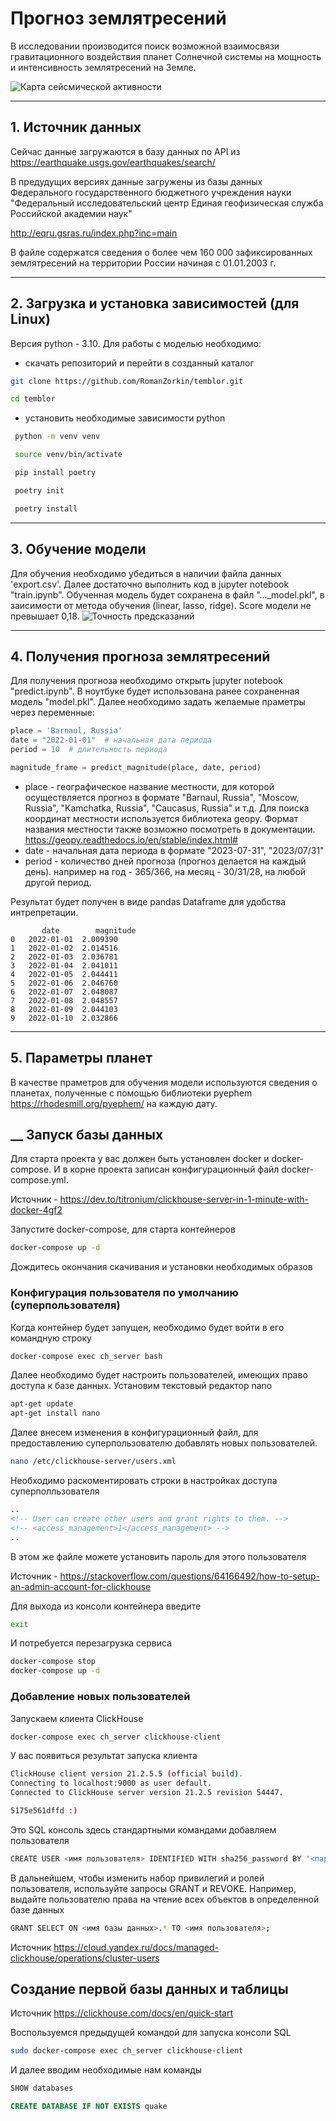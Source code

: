 # Прогноз землятресений


В исследовании производится поиск возможной взаимосвязи гравитационного воздействия планет Солнечной системы на мощность и интенсивность землятресений на Земле.

![Карта сейсмической активности](/img/map_earthquakes.png "Карта сейсмической активности")
___

## 1. Источник данных
Сейчас данные загружаются в базу данных по API из https://earthquake.usgs.gov/earthquakes/search/

В предудущих версиях данные загружены из базы данных Федерального государственного бюджетного учреждения науки "Федеральный исследовательский центр Единая геофизическая служба Российской академии наук"

 http://eqru.gsras.ru/index.php?inc=main

 В файле содержатся сведения о более чем 160 000 зафиксированных землятресений на территории России начиная с 01.01.2003 г.
 
 ___
 ## 2. Загрузка и установка зависимостей (для Linux)
 Версия python - 3.10. Для работы с моделью необходимо:
 - скачать репозиторий и перейти в созданный каталог
 ```bash
 git clone https://github.com/RomanZorkin/temblor.git

 cd temblor
```
- установить необходимые зависимости python
```bash
 python -m venv venv

 source venv/bin/activate

 pip install poetry

 poetry init

 poetry install
 ```
 ___
 ## 3. Обучение модели
 Для обучения необходимо убедиться в наличии файла данных 'export.csv'. Далее достаточно выполнить код в jupyter notebook "train.ipynb". Обученная модель будет сохранена в файл "..._model.pkl", в заисимости от метода обучения (linear, lasso, ridge). Score модели не превышает 0,18.
 ![Точность предсказаний](/img/score.png "Точность предсказаний")
 ___
 ## 4. Получения прогноза землятресений

 Для получения прогноза необходимо открыть jupyter notebook "predict.ipynb". В ноутбуке будет использована ранее сохраненная модель "model.pkl". Далее необходимо задать желаемые праметры через переменные:
 ```python
 place = 'Barnaul, Russia'
date = "2022-01-01"  # начальная дата периода
period = 10  # длительность периода

magnitude_frame = predict_magnitude(place, date, period)
 ```
 - place - географическое название местности, для которой осуществляется прогноз в формате "Barnaul, Russia", "Moscow, Russia", "Kamchatka, Russia", "Caucasus, Russia" и т.д. Для поиска координат местности используется библиотека geopy. Формат названия местности также возможно посмотреть в документации. https://geopy.readthedocs.io/en/stable/index.html#
 - date - начальная дата периода в формате "2023-07-31", "2023/07/31"
 - period - количество дней прогноза (прогноз делается на каждый день). например на год - 365/366, на месяц - 30/31/28, на любой другой период.

 Результат будет получен в виде pandas Dataframe для удобства интрепретации.
 ```jupyter
        date	    magnitude
0	2022-01-01	2.009390
1	2022-01-02	2.014516
2	2022-01-03	2.036781
3	2022-01-04	2.041011
4	2022-01-05	2.044411
5	2022-01-06	2.046760
6	2022-01-07	2.048087
7	2022-01-08	2.048557
8	2022-01-09	2.044103
9	2022-01-10	2.032866
 ```

___
## 5. Параметры планет
В качестве праметров для обучения модели используются сведения о планетах, полученные с помощью библиотеки pyephem https://rhodesmill.org/pyephem/ на каждую дату.


## __ Запуск базы данных

Для старта проекта у вас должен быть установлен docker и docker-compose. И в корне проекта записан конфигурационный файл docker-compose.yml.

Источник - https://dev.to/titronium/clickhouse-server-in-1-minute-with-docker-4gf2

Запустите docker-compose, для старта контейнеров
```bash
docker-compose up -d
```
Дождитесь окончания скачивания и установки необходимых образов

### Конфигурация пользователя по умолчанию (суперпользователя)

Когда контейнер будет запущен, необходимо будет войти в его командную строку

```bash
docker-compose exec ch_server bash
```
Далее необходимо будет настроить пользователей, имеющих право доступа к базе данных. Установим текстовый редактор nano
```bash
apt-get update
apt-get install nano
```
Далее внесем изменения в конфигурационный файл, для предоставлению суперпользователю добавлять новых пользователей.
```bash
nano /etc/clickhouse-server/users.xml
```
Необходимо раскоментировать строки в настройках доступа суперполльзователя
```xml
..
<!-- User can create other users and grant rights to them. -->
<!-- <access_management>1</access_management> -->
..
```
В этом же файле можете установить пароль для этого пользователя

Источник - https://stackoverflow.com/questions/64166492/how-to-setup-an-admin-account-for-clickhouse

Для выхода из консоли контейнера введите
```bash
exit
```
И потребуется перезагрузка сервиса
```bash
docker-compose stop
docker-compose up -d
```
### Добавление новых пользователей
Запускаем клиента ClickHouse
```bash
docker-compose exec ch_server clickhouse-client
```
У вас появиться результат запуска клиента
```bash
ClickHouse client version 21.2.5.5 (official build).
Connecting to localhost:9000 as user default.
Connected to ClickHouse server version 21.2.5 revision 54447.

5175e561dffd :)
```
Это SQL консоль здесь стандартными командами добавляем пользователя
```bash
CREATE USER <имя пользователя> IDENTIFIED WITH sha256_password BY '<пароль пользователя>';
```
В дальнейшем, чтобы изменить набор привилегий и ролей пользователя, используйте запросы GRANT и REVOKE. Например, выдайте пользователю права на чтение всех объектов в определенной базе данных
```bash
GRANT SELECT ON <имя базы данных>.* TO <имя пользователя>;
```
Источник https://cloud.yandex.ru/docs/managed-clickhouse/operations/cluster-users


## Создание первой базы данных и таблицы
Источник https://clickhouse.com/docs/en/quick-start

Воспользуемся предыдущей командой для запуска консоли SQL
```bash
sudo docker-compose exec ch_server clickhouse-client
```
И далее вводим необходимые нам команды
```sql
SHOW databases

CREATE DATABASE IF NOT EXISTS quake
```

